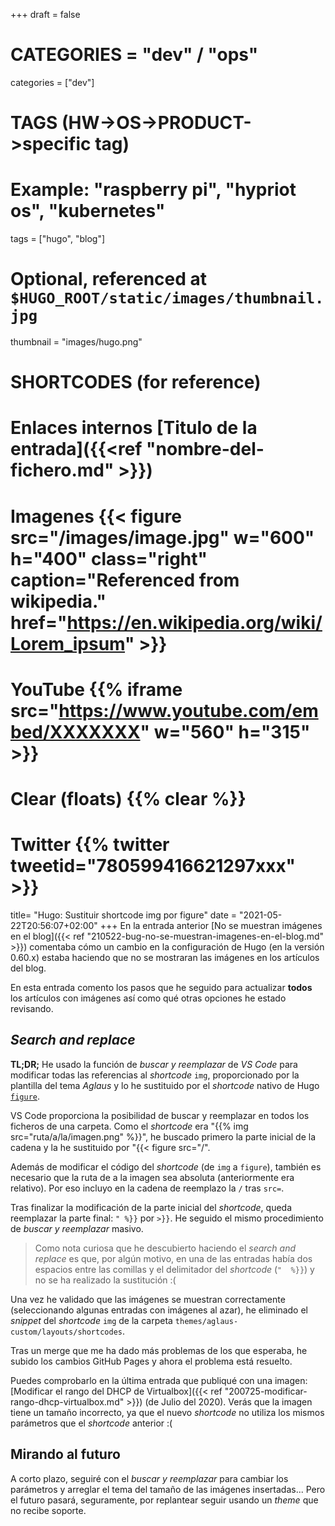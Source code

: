 +++
draft = false

# CATEGORIES = "dev" / "ops"
categories = ["dev"]
# TAGS (HW->OS->PRODUCT->specific tag)
# Example: "raspberry pi", "hypriot os", "kubernetes"

tags = ["hugo", "blog"]

# Optional, referenced at `$HUGO_ROOT/static/images/thumbnail.jpg`
thumbnail = "images/hugo.png"

# SHORTCODES (for reference)

# Enlaces internos [Titulo de la entrada]({{<ref "nombre-del-fichero.md" >}})

# Imagenes {{< figure src="/images/image.jpg" w="600" h="400" class="right" caption="Referenced from wikipedia." href="https://en.wikipedia.org/wiki/Lorem_ipsum" >}}
# YouTube {{% iframe src="https://www.youtube.com/embed/XXXXXXX" w="560" h="315" >}}
# Clear (floats) {{% clear %}}
# Twitter {{% twitter tweetid="780599416621297xxx" >}}

title=  "Hugo: Sustituir shortcode img por figure"
date = "2021-05-22T20:56:07+02:00"
+++
En la entrada anterior [No se muestran imágenes en el blog]({{< ref "210522-bug-no-se-muestran-imagenes-en-el-blog.md" >}}) comentaba cómo un cambio en la configuración de Hugo (en la versión 0.60.x) estaba haciendo que no se mostraran las imágenes en los artículos del blog.

En esta entrada comento los pasos que he seguido para actualizar **todos** los artículos con imágenes así como qué otras opciones he estado revisando.
<!--more-->

## *Search and replace*

**TL;DR;** He usado la función de *buscar y reemplazar* de *VS Code* para modificar todas las referencias al *shortcode* `img`, proporcionado por la plantilla del tema *Aglaus* y lo he sustituido por el *shortcode* nativo de Hugo [`figure`](https://gohugo.io/content-management/shortcodes/#figure).

VS Code proporciona la posibilidad de buscar y reemplazar en todos los ficheros de una carpeta. Como el *shortcode* era "&#123;&#123;&#37; img src="ruta/a/la/imagen.png" &#37;&#125;&#125;", he buscado primero la parte inicial de la cadena y la he sustituido por "&#123;&#123;< figure src=\"/".

Además de modificar el código del *shortcode* (de `img` a `figure`), también es necesario que la ruta de a la imagen sea absoluta (anteriormente era relativo). Por eso incluyo en la cadena de reemplazo la `/` tras `src=`.

Tras finalizar la modificación de la parte inicial del *shortcode*, queda reemplazar la parte final: `" %}}` por `>}}`. He seguido el mismo procedimiento de *buscar y reemplazar* masivo.

> Como nota curiosa que he descubierto haciendo el *search and replace* es que, por algún motivo, en una de las entradas había dos espacios entre las comillas y el delimitador del *shortcode* (`"  %}}`) y no se ha realizado la sustitución :(

Una vez he validado que las imágenes se muestran correctamente (seleccionando algunas entradas con imágenes al azar), he eliminado el *snippet* del *shortcode* `img` de la carpeta `themes/aglaus-custom/layouts/shortcodes`.

Tras un merge que me ha dado más problemas de los que esperaba, he subido los cambios GitHub Pages y ahora el problema está resuelto.

Puedes comprobarlo en la última entrada que publiqué con una imagen: [Modificar el rango del DHCP de Virtualbox]({{< ref "200725-modificar-rango-dhcp-virtualbox.md" >}}) (de Julio del 2020). Verás que la imagen tiene un tamaño incorrecto, ya que el nuevo *shortcode* no utiliza los mismos parámetros que el *shortcode* anterior :(

## Mirando al futuro

A corto plazo, seguiré con el *buscar y reemplazar* para cambiar los parámetros y arreglar el tema del tamaño de las imágenes insertadas... Pero el futuro pasará, seguramente, por replantear seguir usando un *theme* que no recibe soporte.
